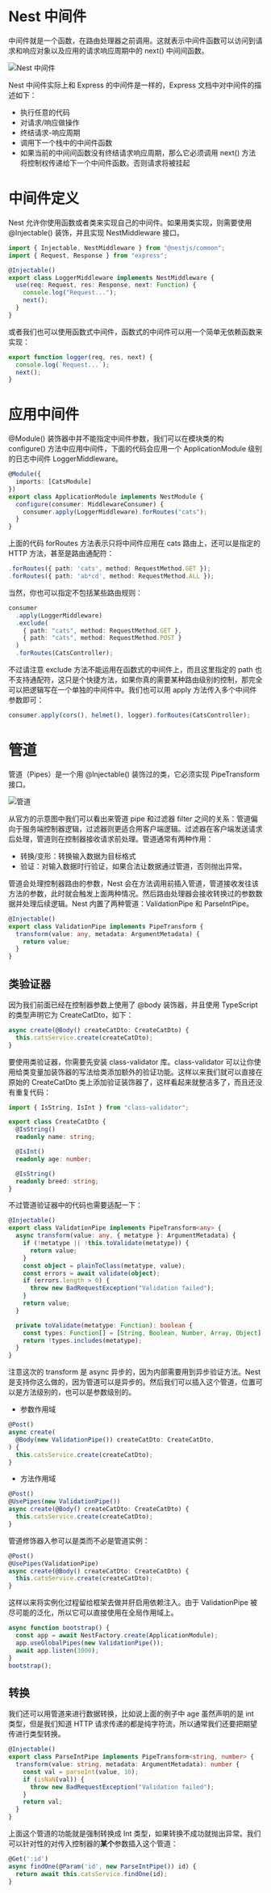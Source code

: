 # Nest 中间件

中间件就是一个函数，在路由处理器之前调用。这就表示中间件函数可以访问到请求和响应对象以及应用的请求响应周期中的 next() 中间间函数。

![Nest 中间件](https://i.loli.net/2019/07/01/5d19e2f1938ef39341.png)

Nest 中间件实际上和 Express 的中间件是一样的，Express 文档中对中间件的描述如下：

- 执行任意的代码
- 对请求/响应做操作
- 终结请求-响应周期
- 调用下一个栈中的中间件函数
- 如果当前的中间间函数没有终结请求响应周期，那么它必须调用 next() 方法将控制权传递给下一个中间件函数。否则请求将被挂起

# 中间件定义

Nest 允许你使用函数或者类来实现自己的中间件。如果用类实现，则需要使用 @Injectable() 装饰，并且实现 NestMiddleware 接口。

```ts
import { Injectable, NestMiddleware } from "@nestjs/common";
import { Request, Response } from "express";

@Injectable()
export class LoggerMiddleware implements NestMiddleware {
  use(req: Request, res: Response, next: Function) {
    console.log("Request...");
    next();
  }
}
```

或者我们也可以使用函数式中间件，函数式的中间件可以用一个简单无依赖函数来实现：

```ts
export function logger(req, res, next) {
  console.log(`Request...`);
  next();
}
```

# 应用中间件

@Module() 装饰器中并不能指定中间件参数，我们可以在模块类的构 configure() 方法中应用中间件，下面的代码会应用一个 ApplicationModule 级别的日志中间件 LoggerMiddleware。

```ts
@Module({
  imports: [CatsModule]
})
export class ApplicationModule implements NestModule {
  configure(consumer: MiddlewareConsumer) {
    consumer.apply(LoggerMiddleware).forRoutes("cats");
  }
}
```

上面的代码 forRoutes 方法表示只将中间件应用在 cats 路由上，还可以是指定的 HTTP 方法，甚至是路由通配符：

```ts
.forRoutes({ path: 'cats', method: RequestMethod.GET });
.forRoutes({ path: 'ab*cd', method: RequestMethod.ALL });
```

当然，你也可以指定不包括某些路由规则：

```ts
consumer
  .apply(LoggerMiddleware)
  .exclude(
    { path: "cats", method: RequestMethod.GET },
    { path: "cats", method: RequestMethod.POST }
  )
  .forRoutes(CatsController);
```

不过请注意 exclude 方法不能运用在函数式的中间件上，而且这里指定的 path 也不支持通配符，这只是个快捷方法，如果你真的需要某种路由级别的控制，那完全可以把逻辑写在一个单独的中间件中。我们也可以用 apply 方法传入多个中间件参数即可：

```ts
consumer.apply(cors(), helmet(), logger).forRoutes(CatsController);
```

# 管道

管道（Pipes）是一个用 @Injectable() 装饰过的类，它必须实现 PipeTransform 接口。

![管道](https://i.loli.net/2019/07/04/5d1dc90b3606425009.png)

从官方的示意图中我们可以看出来管道 pipe 和过滤器 filter 之间的关系：管道偏向于服务端控制器逻辑，过滤器则更适合用客户端逻辑。过滤器在客户端发送请求后处理，管道则在控制器接收请求前处理。管道通常有两种作用：

- 转换/变形：转换输入数据为目标格式
- 验证：对输入数据时行验证，如果合法让数据通过管道，否则抛出异常。

管道会处理控制器路由的参数，Nest 会在方法调用前插入管道，管道接收发往该方法的参数，此时就会触发上面两种情况。然后路由处理器会接收转换过的参数数据并处理后续逻辑。Nest 内置了两种管道：ValidationPipe 和 ParseIntPipe。

```ts
@Injectable()
export class ValidationPipe implements PipeTransform {
  transform(value: any, metadata: ArgumentMetadata) {
    return value;
  }
}
```

## 类验证器

因为我们前面已经在控制器参数上使用了 @body 装饰器，并且使用 TypeScript 的类型声明它为 CreateCatDto，如下：

```ts
async create(@Body() createCatDto: CreateCatDto) {
  this.catsService.create(createCatDto);
}
```

要使用类验证器，你需要先安装 class-validator 库。class-validator 可以让你使用给类变量加装饰器的写法给类添加额外的验证功能。这样以来我们就可以直接在原始的 CreateCatDto 类上添加验证装饰器了，这样看起来就整洁多了，而且还没有重复代码：

```ts
import { IsString, IsInt } from "class-validator";

export class CreateCatDto {
  @IsString()
  readonly name: string;

  @IsInt()
  readonly age: number;

  @IsString()
  readonly breed: string;
}
```

不过管道验证器中的代码也需要适配一下：

```ts
@Injectable()
export class ValidationPipe implements PipeTransform<any> {
  async transform(value: any, { metatype }: ArgumentMetadata) {
    if (!metatype || !this.toValidate(metatype)) {
      return value;
    }
    const object = plainToClass(metatype, value);
    const errors = await validate(object);
    if (errors.length > 0) {
      throw new BadRequestException("Validation failed");
    }
    return value;
  }

  private toValidate(metatype: Function): boolean {
    const types: Function[] = [String, Boolean, Number, Array, Object];
    return !types.includes(metatype);
  }
}
```

注意这次的 transform 是 async 异步的，因为内部需要用到异步验证方法。Nest 是支持你这么做的，因为管道可以是异步的。然后我们可以插入这个管道，位置可以是方法级别的，也可以是参数级别的。

- 参数作用域

```ts
@Post()
async create(
  @Body(new ValidationPipe()) createCatDto: CreateCatDto,
) {
  this.catsService.create(createCatDto);
}
```

- 方法作用域

```ts
@Post()
@UsePipes(new ValidationPipe())
async create(@Body() createCatDto: CreateCatDto) {
  this.catsService.create(createCatDto);
}
```

管道修饰器入参可以是类而不必是管道实例：

```ts
@Post()
@UsePipes(ValidationPipe)
async create(@Body() createCatDto: CreateCatDto) {
  this.catsService.create(createCatDto);
}
```

这样以来将实例化过程留给框架去做并肝启用依赖注入。由于 ValidationPipe 被尽可能的泛化，所以它可以直接使用在全局作用域上。

```ts
async function bootstrap() {
  const app = await NestFactory.create(ApplicationModule);
  app.useGlobalPipes(new ValidationPipe());
  await app.listen(3000);
}
bootstrap();
```

## 转换

我们还可以用管道来进行数据转换，比如说上面的例子中 age 虽然声明的是 int 类型，但是我们知道 HTTP 请求传递的都是纯字符流，所以通常我们还要把期望传进行类型转换。

```ts
@Injectable()
export class ParseIntPipe implements PipeTransform<string, number> {
  transform(value: string, metadata: ArgumentMetadata): number {
    const val = parseInt(value, 10);
    if (isNaN(val)) {
      throw new BadRequestException("Validation failed");
    }
    return val;
  }
}
```

上面这个管道的功能就是强制转换成 Int 类型，如果转换不成功就抛出异常。我们可以针对性的对传入控制器的**某个**参数插入这个管道：

```ts
@Get(':id')
async findOne(@Param('id', new ParseIntPipe()) id) {
  return await this.catsService.findOne(id);
}
```

